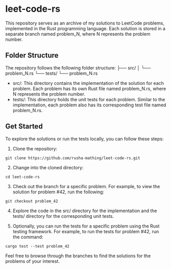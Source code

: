 # leet-code-rs

This repository serves as an archive of my solutions to LeetCode problems, implemented in the Rust programming language. Each solution is stored in a separate branch named problem_N, where N represents the problem number.

## Folder Structure

The repository follows the following folder structure:
├── src/
│   └── problem_N.rs
└── tests/
    └── problem_N.rs

- src/: This directory contains the implementation of the solution for each problem. Each problem has its own Rust file named problem_N.rs, where N represents the problem number.
- tests/: This directory holds the unit tests for each problem. Similar to the implementation, each problem also has its corresponding test file named problem_N.rs.

## Get Started
To explore the solutions or run the tests locally, you can follow these steps:

1. Clone the repository:

```shell
git clone https://github.com/rusha-mathing/leet-code-rs.git
```
2. Change into the cloned directory:
```shell
cd leet-code-rs
```
3. Check out the branch for a specific problem. For example, to view the solution for problem #42, run the following:
```shell
git checkout problem_42
```
4. Explore the code in the src/ directory for the implementation and the tests/ directory for the corresponding unit tests.

5. Optionally, you can run the tests for a specific problem using the Rust testing framework. For example, to run the tests for problem #42, run the command:

```shell
cargo test --test problem_42
```
Feel free to browse through the branches to find the solutions for the problems of your interest.
